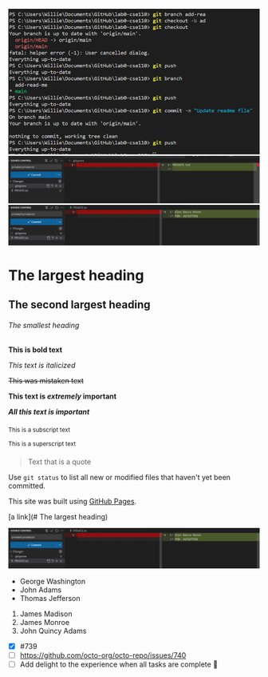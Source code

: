 ![image](screenshots/lab0_git.png)
![image](screenshots/lab0_git1.png)
![image](screenshots/lab0_git2.png)

# The largest heading
## The second largest heading
###### The smallest heading

**This is bold text**

*This text is italicized*

~~This was mistaken text~~

**This text is _extremely_ important**

***All this text is important***

<sub>This is a subscript text</sub>

<sup>This is a superscript text</sup>

> Text that is a quote

Use `git status` to list all new or modified files that haven't yet been committed.

This site was built using [GitHub Pages](https://pages.github.com/).

[a link](# The largest heading)

![image](screenshots/lab0_git2.png)

- George Washington
- John Adams
- Thomas Jefferson

1. James Madison
2. James Monroe
3. John Quincy Adams

- [x] #739
- [ ] https://github.com/octo-org/octo-repo/issues/740
- [ ] Add delight to the experience when all tasks are complete :tada: